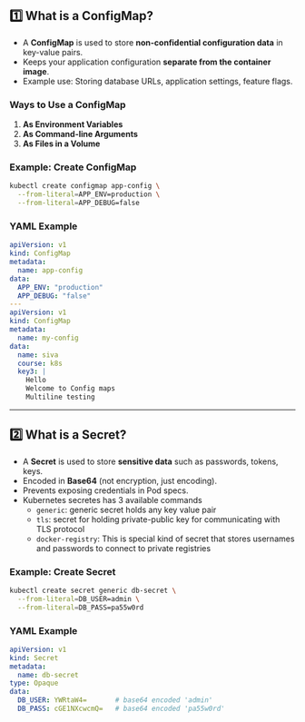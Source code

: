 ## 1️⃣ What is a ConfigMap?

* A **ConfigMap** is used to store **non-confidential configuration data** in key-value pairs.
* Keeps your application configuration **separate from the container image**.
* Example use: Storing database URLs, application settings, feature flags.

### Ways to Use a ConfigMap

1. **As Environment Variables**
2. **As Command-line Arguments**
3. **As Files in a Volume**

### Example: Create ConfigMap

```bash
kubectl create configmap app-config \
  --from-literal=APP_ENV=production \
  --from-literal=APP_DEBUG=false
```

### YAML Example

```yaml
apiVersion: v1
kind: ConfigMap
metadata:
  name: app-config
data:
  APP_ENV: "production"
  APP_DEBUG: "false"
---
apiVersion: v1
kind: ConfigMap
metadata:
  name: my-config
data:
  name: siva
  course: k8s
  key3: |
    Hello
    Welcome to Config maps
    Multiline testing
```

---

## 2️⃣ What is a Secret?

* A **Secret** is used to store **sensitive data** such as passwords, tokens, keys.
* Encoded in **Base64** (not encryption, just encoding).
* Prevents exposing credentials in Pod specs.
* Kubernetes secretes has 3 available commands
    * `generic`: generic secret holds any key value pair
    * `tls`: secret for holding private-public key for communicating with TLS protocol
    * `docker-registry`: This is special kind of secret that stores usernames and passwords to connect to private registries

### Example: Create Secret

```bash
kubectl create secret generic db-secret \
  --from-literal=DB_USER=admin \
  --from-literal=DB_PASS=pa55w0rd
```

### YAML Example

```yaml
apiVersion: v1
kind: Secret
metadata:
  name: db-secret
type: Opaque
data:
  DB_USER: YWRtaW4=       # base64 encoded 'admin'
  DB_PASS: cGE1NXcwcmQ=   # base64 encoded 'pa55w0rd'
```
